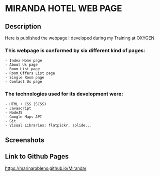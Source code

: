 # MIRANDA HOTEL WEB PAGE

## Description

Here is published the webpage I developed during my Training at OXYGEN. 

### This webpage is conformed by six different kind of pages:
    - Index Home page
    - About Us page
    - Room List page
    - Room Offers List page
    - Single Room page
    - Contact Us page

### The technologies used for its development were:
    - HTML + CSS (SCSS)
    - Javascript
    - NodeJS
    - Google Maps API
    - Git
    - Visual Libraries: flatpickr, splide...

## Screenshots



## Link to Github Pages

https://marinarobleno.github.io/Miranda/